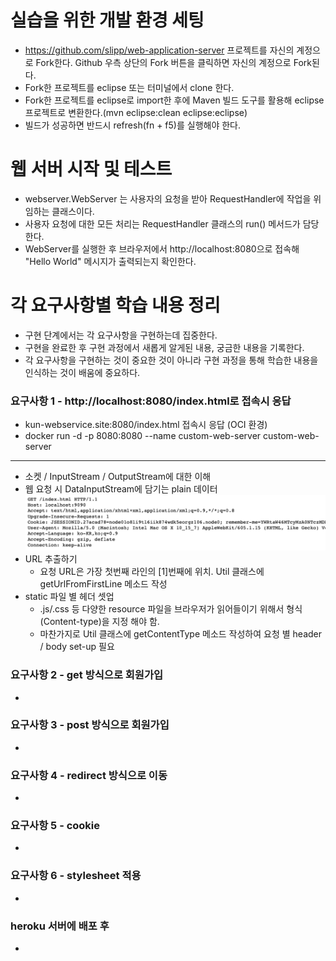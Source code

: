 # 실습을 위한 개발 환경 세팅
* https://github.com/slipp/web-application-server 프로젝트를 자신의 계정으로 Fork한다. Github 우측 상단의 Fork 버튼을 클릭하면 자신의 계정으로 Fork된다.
* Fork한 프로젝트를 eclipse 또는 터미널에서 clone 한다.
* Fork한 프로젝트를 eclipse로 import한 후에 Maven 빌드 도구를 활용해 eclipse 프로젝트로 변환한다.(mvn eclipse:clean eclipse:eclipse)
* 빌드가 성공하면 반드시 refresh(fn + f5)를 실행해야 한다.

# 웹 서버 시작 및 테스트
* webserver.WebServer 는 사용자의 요청을 받아 RequestHandler에 작업을 위임하는 클래스이다.
* 사용자 요청에 대한 모든 처리는 RequestHandler 클래스의 run() 메서드가 담당한다.
* WebServer를 실행한 후 브라우저에서 http://localhost:8080으로 접속해 "Hello World" 메시지가 출력되는지 확인한다.

# 각 요구사항별 학습 내용 정리
* 구현 단계에서는 각 요구사항을 구현하는데 집중한다. 
* 구현을 완료한 후 구현 과정에서 새롭게 알게된 내용, 궁금한 내용을 기록한다.
* 각 요구사항을 구현하는 것이 중요한 것이 아니라 구현 과정을 통해 학습한 내용을 인식하는 것이 배움에 중요하다. 

### 요구사항 1 - http://localhost:8080/index.html로 접속시 응답
* kun-webservice.site:8080/index.html 접속시 응답 (OCI 환경)
* docker run -d -p 8080:8080 --name custom-web-server custom-web-server

- - -
* 소켓 / InputStream / OutputStream에 대한 이해
* 웹 요청 시 DataInputStream에 담기는 plain 데이터
![img.png](./for-readme/request-plain-data.png)
* URL 추출하기
  * 요청 URL은 가장 첫번째 라인의 [1]번째에 위치. Util 클래스에 getUrlFromFirstLine 메소드 작성
* static 파일 별 헤더 셋업
  * .js/.css 등 다양한 resource 파일을 브라우저가 읽어들이기 위해서 형식(Content-type)을 지정 해야 함.
  * 마찬가지로 Util 클래스에 getContentType 메소드 작성하여 요청 별 header / body set-up 필요

### 요구사항 2 - get 방식으로 회원가입
* 

### 요구사항 3 - post 방식으로 회원가입
* 

### 요구사항 4 - redirect 방식으로 이동
* 

### 요구사항 5 - cookie
* 

### 요구사항 6 - stylesheet 적용
* 

### heroku 서버에 배포 후
* 